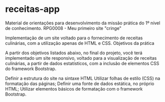 # receitas-app
Material de orientações para desenvolvimento da missão prática do 1º nível de conhecimento.
RPG0008  - Meu primeiro site "cringe"

Implementação de um site voltado para o fornecimento de receitas culinárias,
com a utilização apenas de HTML e CSS.
Objetivos da prática

A partir dos objetivos listados abaixo, no final do projeto, você terá
implementado um site responsivo, voltado para a visualização de receitas
culinárias, a partir de dados estatísticos, com a inclusão de elementos CSS do
framework Bootstrap.

Definir a estrutura do site na sintaxe HTML
Utilizar folhas de estilo (CSS) na formatação das páginas;
Definir uma fonte de dados estática, no próprio HTML;
Utilizar elementos básicos de formatação com o framework Bootstrap.
